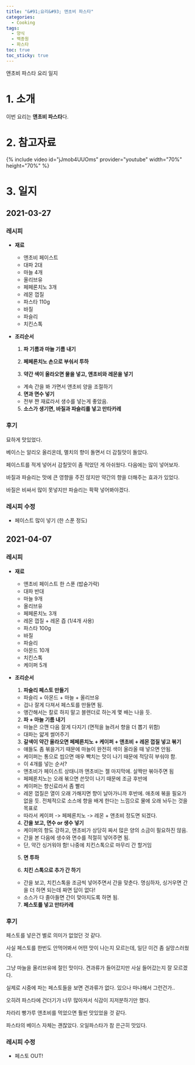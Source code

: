 ```yaml
---
title: "&#91;요리&#93; 앤초비 파스타"
categories:
  - Cooking
tags:
  - 양식
  - 백종원
  - 파스타
toc: true
toc_sticky: true
---
```


앤초비 파스타 요리 일지

# 1. 소개

이번 요리는 **앤초비 파스타**다.

# 2. 참고자료

{% include video id="jJmob4UUOms" provider="youtube" width="70%" height="70%" %}

# 3. 일지

## 2021-03-27

### 레시피

- **재료**

  - 앤초비 페이스트
  - 대파 2대
  - 마늘 4개
  - 올리브유
  - 페페론치노 3개
  - 레몬 껍질
  - 파스타 110g
  - 바질
  - 파슬리
  - 치킨스톡

- **조리순서**

  1. **파 기름과 마늘 기름 내기**
    
  2. **페페론치노 손으로 부숴서 투하**

  3. **약간 색이 올라오면 물을 넣고, 앤초비와 레몬을 넣기**
    - 계속 간을 봐 가면서 앤초비 양을 조절하기

  4. **면과 면수 넣기**
    - 전부 짠 재료라서 생수를 넣는게 좋았음.
    
  5. **소스가 생기면, 바질과 파슬리를 넣고 만타카레**

### 후기

묘하게 맛있었다.

베이스는 알리오 올리온데, 멸치의 향이 돌면서 더 감칠맛이 돌았다.

페이스트를 적게 넣어서 감칠맛이 좀 적었던 게 아쉬웠다. 다음에는 많이 넣어보자.

바질과 파슬리는 맛에 큰 영향을 주진 않지만 약간의 향을 더해주는 효과가 있었다.

바질은 비싸서 많이 못넣지만 파슬리는 팍팍 넣어봐야겠다.

### 레시피 수정

- 페이스트 많이 넣기 (한 스푼 정도)
  
## 2021-04-07

### 레시피

- **재료**

  - 앤초비 페이스트 한 스푼 (밥숟가락)
  - 대파 반대
  - 마늘 9개
  - 올리브유
  - 페페론치노 3개
  - 레몬 껍질 + 레몬 즙 (1/4개 사용)
  - 파스타 100g
  - 바질
  - 파슬리
  - 아몬드 10개
  - 치킨스톡
  - 케이퍼 5개

- **조리순서**

  1. **파슬리 페스토 만들기**
    - 파슬리 + 아몬드 + 마늘 + 올리브유
    - 겁나 잘게 다져서 페스토를 만들면 됨.
    - 앵간해서는 칼로 하지 말고 블렌더로 하는게 몇 배는 나을 듯.
    
  2. **파 + 마늘 기름 내기**
    - 마늘은 으깬 다음 잘게 다지기 (면적을 늘려서 향을 더 뽑기 위함)
    - 대파는 얇게 썰어주기

  3. **갈색이 약간 올라오면 페페론치노 + 케이퍼 + 앤초비 + 레몬 껍질 넣고 볶기**
    - 얘들도 좀 볶을거기 때문에 마늘이 완전히 색이 올라올 때 넣으면 안됨.
    - 케이퍼는 통으로 씹으면 매우 빡치는 맛이 나기 때문에 적당히 부숴야 함.
    - 이 4개를 넣는 순서?
    - 앤초비가 페이스트 상태니까 앤초비는 젤 마지막에. 살짝만 볶아주면 됨
    - 페페론치노는 오래 볶으면 쓴맛이 나기 때문에 조금 후반에
    - 케이퍼는 향신료라서 좀 빨리
    - 레몬 껍질은 열이 오래 가해지면 향이 날아가니까 후반에. 애초에 볶을 필요가 없을 듯. 전체적으로 소스에 향을 배게 한다는 느낌으로 물에 오래 놔두는 것을 목표로
    - 따라서 케이퍼 -> 페페론치노 -> 레몬 + 앤초비 정도면 되겠다.

  4. **간을 보고, 면수 or 생수 넣기**
    - 케이퍼의 향도 강하고, 앤초비가 상당히 짜서 많은 양의 소금이 필요하진 않음.
    - 간을 본 다음에 생수와 면수를 적절히 넣어주면 됨.
    - 단, 약간 싱거워야 함! 나중에 치킨스톡으로 마무리 간 할거임
    
  5. **면 투하**
   
  6. **치킨 스톡으로 추가 간 하기**
    - 간을 보고, 치킨스톡을 조금씩 넣어주면서 간을 맞춘다. 명심하자, 싱거우면 간을 더 하면 되는데 짜면 답이 없다! 
    - 소스가 다 졸아들면 간이 맞아지도록 하면 됨. 

  7. **페스토를 넣고 만타카레**

### 후기

페스토를 넣은건 별로 의미가 없었던 것 같다.

사실 페스토를 한번도 안먹어봐서 어떤 맛이 나는지 모르는데, 일단 이건 좀 실망스러웠다.

그냥 마늘을 올리브유에 절인 맛이다. 견과류가 들어갔지만 사실 들어갔는지 잘 모르겠다.

실제로 시중에 파는 페스토들을 보면 견과류가 없다. 있으나 마나해서 그런건가..

오히려 파스타에 건더기가 너무 많아져서 식감이 지저분하기만 했다.

차라리 빵가루 앤초비를 먹었으면 훨씬 맛있었을 것 같다.

파스타의 베이스 자체는 괜찮았다. 오일파스타가 참 은근히 맛있다.

### 레시피 수정

- 페스토 OUT!
